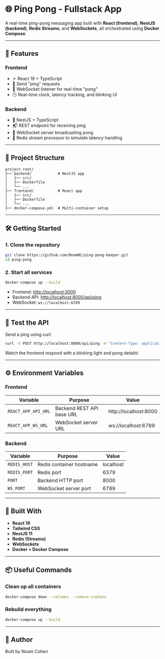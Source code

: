 # 🌐 Ping Pong - Fullstack App

A real-time ping-pong messaging app built with **React (frontend)**, **NestJS (backend)**, **Redis Streams**, and **WebSockets**, all orchestrated using **Docker Compose**.

---

## 🧩 Features

### Frontend
- ⚛️ React 19 + TypeScript
- 🧪 Send "ping" requests
- 📡 WebSocket listener for real-time "pong"
- 🕒 Real-time clock, latency tracking, and blinking UI

### Backend
- 🚀 NestJS + TypeScript
- 📬 REST endpoint for receiving ping
- 📡 WebSocket server broadcasting pong
- 🔁 Redis stream processor to simulate latency handling

---

## 📁 Project Structure

```
project-root/
├── backend/            # NestJS app
│   ├── src/
│   ├── Dockerfile
│   └── ...
├── frontend/           # React app
│   ├── src/
│   ├── Dockerfile
│   └── ...
├── docker-compose.yml  # Multi-container setup
```

---

## 🛠️ Getting Started

### 1. Clone the repository

```bash
git clone https://github.com/NoamNC/ping-pong-beeper.git
cd ping-pong
```

### 2. Start all services

```bash
docker-compose up --build
```

- Frontend: [http://localhost:3000](http://localhost:3000)
- Backend API: [http://localhost:8000/api/ping](http://localhost:8000/api/ping)
- WebSocket: `ws://localhost:6789`

---

## 🧪 Test the API

Send a ping using curl:

```bash
curl -X POST http://localhost:8000/api/ping -H "Content-Type: application/json" -d '{"message": "ping"}'
```

Watch the frontend respond with a blinking light and pong details!

---

## ⚙️ Environment Variables

### Frontend

| Variable              | Purpose                     | Value                   |
|-----------------------|-----------------------------|-------------------------|
| `REACT_APP_API_URL`   | Backend REST API base URL   | http://localhost:8000   |
| `REACT_APP_WS_URL`    | WebSocket server URL        | ws://localhost:6789     |

### Backend

| Variable      | Purpose                 | Value          |
|---------------|-------------------------|----------------|
| `REDIS_HOST`  | Redis container hostname| localhost      |
| `REDIS_PORT`  | Redis port              | 6379           |
| `PORT`        | Backend HTTP port       | 8000           |
| `WS_PORT`     | WebSocket server port   | 6789           |

---

## 🧱 Built With

- **React 19**
- **Tailwind CSS**
- **NestJS 11**
- **Redis (Streams)**
- **WebSockets**
- **Docker + Docker Compose**

---

## 📦 Useful Commands

### Clean up all containers
```bash
docker-compose down --volumes --remove-orphans
```

### Rebuild everything
```bash
docker-compose up --build
```

---


## 👤 Author

Built by Noam Cohen
